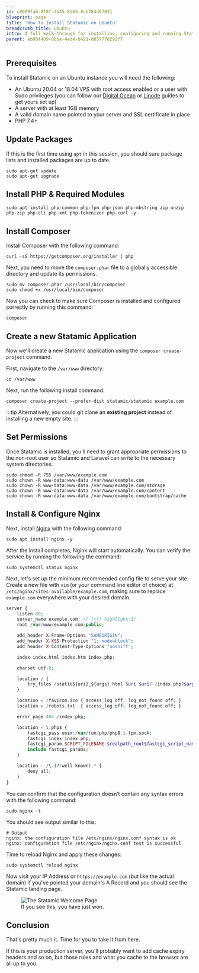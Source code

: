 ```yaml
---
id: c0009fa6-0f8f-4b45-8d65-0cb784d07031
blueprint: page
title: 'How to Install Statamic on Ubuntu'
breadcrumb_title: Ubuntu
intro: A full walk-through for installing, configuring and running Statamic on an Ubuntu server, perfect for production use.
parent: ab08f409-8bbe-4ede-b421-d05777d292f7
---
```

## Prerequisites

To install Statamic on an Ubuntu instance you will need the following:

- An Ubuntu 20.04 or 18.04 VPS with root access enabled or a user with Sudo privileges (you can follow our [Digital Ocean](/installing/digital-ocean) or [Linode](/installing/linode) guides to get yours set up)
- A server with at least 1GB memory
- A valid domain name pointed to your server and SSL certificate in place
- PHP 7.4+


## Update Packages

If this is the first time using `apt` in this session, you should sure package lists and installed packages are up to date.

``` shell
sudo apt-get update
sudo apt-get upgrade
```

## Install PHP & Required Modules

``` shell
sudo apt install php-common php-fpm php-json php-mbstring zip unzip php-zip php-cli php-xml php-tokenizer php-curl -y
```

## Install Composer

Install Composer with the following command:

``` curl
curl -sS https://getcomposer.org/installer | php
```

Next, you need to move the `composer.phar` file to a globally accessible directory and update its permissions.

``` shell
sudo mv composer.phar /usr/local/bin/composer
sudo chmod +x /usr/local/bin/composer
```

Now you can check to make sure Composer is installed and configured correctly by running this command:

``` shell
composer
```


## Create a new Statamic Application

Now we'll create a new Statamic application using the `composer create-project` command.

First, navigate to the `/var/www` directory:

``` shell
cd /var/www
```

Next, run the following install command:

``` shell
composer create-project --prefer-dist statamic/statamic example.com
```

:::tip
Alternatively, you could git clone an **existing project** instead of installing a new empty site.
:::

## Set Permissions

Once Statamic is installed, you'll need to grant appropriate permissions to the non-root user so Statamic and Laravel can write to the necessary system directories.

``` shell
sudo chmod -R 755 /var/www/example.com
sudo chown -R www-data:www-data /var/www/example.com
sudo chown -R www-data:www-data /var/www/example.com/storage
sudo chown -R www-data:www-data /var/www/example.com/content
sudo chown -R www-data:www-data /var/www/example.com/bootstrap/cache
```


## Install & Configure Nginx

Next, install [Nginx](https://nginx.com) with the following command:

``` shell
sudo apt install nginx -y
```

After the install completes, Nginx will start automatically. You can verify the service by running the following the command:

``` shell
sudo systemctl status nginx
```

Next, let's set up the minimum recommended config file to serve your site. Create a new file with `vim` (or your command line editor of choice) at `/etc/nginx/sites-available/example.com`, making sure to replace `example.com` everywhere with your desired domain.


```php
server {
    listen 80;
    server_name example.com; // [tl! highlight:1]
    root /var/www/example.com/public;

    add_header X-Frame-Options "SAMEORIGIN";
    add_header X-XSS-Protection "1; mode=block";
    add_header X-Content-Type-Options "nosniff";

    index index.html index.htm index.php;

    charset utf-8;

    location / {
        try_files /static${uri}_${args}.html $uri $uri/ /index.php?$args;
    }

    location = /favicon.ico { access_log off; log_not_found off; }
    location = /robots.txt  { access_log off; log_not_found off; }

    error_page 404 /index.php;

    location ~ \.php$ {
        fastcgi_pass unix:/var/run/php/php8.1-fpm.sock;
        fastcgi_index index.php;
        fastcgi_param SCRIPT_FILENAME $realpath_root$fastcgi_script_name;
        include fastcgi_params;
    }

    location ~ /\.(?!well-known).* {
        deny all;
    }
}
```

You can confirm that the configuration doesn’t contain any syntax errors with the following command:

``` shell
sudo nginx -t
```

You should see output similar to this:

``` shell
# Output
nginx: the configuration file /etc/nginx/nginx.conf syntax is ok
nginx: configuration file /etc/nginx/nginx.conf test is successful
```

Time to reload Nginx and apply these changes:

``` shell
sudo systemctl reload nginx
```

Now visit your IP Address or `https://example.com` (but like the actual domain) if you've pointed your domain's A Record and you should see the Statamic landing page.

<figure>
    <img src="/img/quick-start/installed-3.3.png" alt="The Statamic Welcome Page">
    <figcaption>If you see this, you have just won.</figcaption>
</figure>

## Conclusion

That's pretty much it. Time for you to take it from here.

If this is your production server, you'll probably want to add cache expiry headers and so on, but those rules and what you cache to the browser are all up to you.
